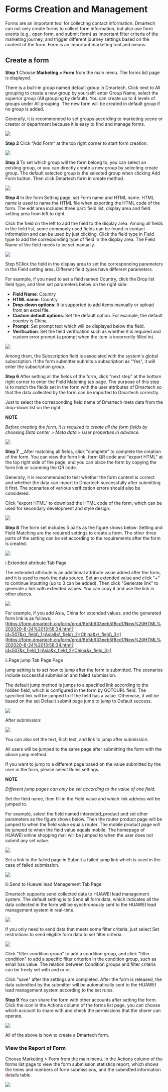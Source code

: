 # Forms Creation and Management

Forms are an important tool for collecting contact information. Dmartech can not only create forms to collect form information, but also use form events \(e.g., open form, and submit form\) as important filter criteria of the marketing journey, and trigger different journey settings based on the content of the form. Form is an important marketing tool and means.

## Create a form

**Step 1** Choose **Marketing &gt; Form** from the main menu. The forms list page is displayed. 

There is a built-in group named default group in Dmartech. Click next to All grouping to create a new group by yourself: enter Group Name, select the superior group \(All grouping by default\). You can create up to 4 levels of groups under All grouping. The new form will be created in default group if no group is added. 

Generally, it is recommended to set groups according to marketing scene or creator or department because it is easy to find and manage forms.

![](.gitbook/assets/tu-pian-47.png)

**Step 2** Click “Add Form“ at the top right corner to start form creation.

![](.gitbook/assets/tu-pian-48.png)

**Step 3** To set which group will the form belong to, you can select an existing group, or you can directly create a new group by selecting create group. The default selected group is the selected group when clicking Add Form button. Then click Dmartech form in create method.

![](.gitbook/assets/tu-pian-49.png)

**Step 4** In the form Setting page, set Form name and HTML name. HTML name is used to name the HTML file when exporting the HTML code of the form. The edit area includes three part: field list, display area and field setting area from left to right. 

Click the field on the left to add the field to the display area. Among all fields in the field list, some commonly used fields can be found in contact information and can be used by just clicking. Click the field type in Field type to add the corresponding type of field in the display area. The Field Name of the field needs to be set manually.

![](.gitbook/assets/tu-pian-50.png)

Step 5Click the field in the display area to set the corresponding parameters in the Field setting area. Different field types have different parameters. 

For example, if you need to set a field named Country, click the Drop list field type, and then set parameters below on the right side: 

* **Field Name**: Country 
* **HTML name**: Country 
* **Drop-down options**: It is supported to add items manually or upload from an excel file. 
* **Custom default options**: Set the default option. For example, the default country is China. 
* **Prompt**: Set prompt text which will be displayed below the field. 
* **Verification**: Set the field verification such as whether it is required and custom error prompt \(a prompt when the item is incorrectly filled in\).

![](.gitbook/assets/tu-pian-51.png)

Among them, the Subscription field is associated with the system's global subscription. If the form submitter submits a subscription as "Yes", it will enter the subscription group. 

**Step 6** After setting all the fields of the form, click “next step" at the bottom right corner to enter the Field Matching tab page. The purpose of this step is to match the fields set in the form with the user attributes of Dmartech so that the data collected by the form can be imported to Dmartech correctly. 

Just to select the corresponding field name of Dmartech meta data from the drop-down list on the right.

**NOTE** 

_Before creating the form, it is required to create all the form fields by choosing Data center &gt; Meta data &gt; User properties in advance._

![](.gitbook/assets/tu-pian-52.png)

**Step 7** __After matching all fields, click "complete" to complete the creation of the form. You can view the form link, form QR code and "export HTML" at the top right side of the page, and you can place the form by copying the form link or scanning the QR code. 

Generally, it is recommended to test whether the form content is correct and whether the data can import to Dmartech successfully after submitting it first. The scenarios of various verification errors should also be considered. 

Click "export HTML"  to download the HTML code of the form, which can be used for secondary development and style design.

![](.gitbook/assets/tu-pian-100.png)

**Step 8** The form set includes 5 parts as the figure shows below: Setting and Field Matching are the required settings to create a form. The other three parts of the setting can be set according to the requirements after the form is created.

![](.gitbook/assets/tu-pian-102.png)

i.Extended attribute Tab Page 

The extended attribute is an additional attribute value added after the form, and it is used to mark the data source. Set an extended value and click "+" to continue inputting \(up to 3 can be added\). Then click "Generate link" to generate a link with extended values. You can copy it and use the link in other places.

![](.gitbook/assets/tu-pian-103.png)

For example, if you add Asia, China for extended values, and the generated form link is as follows:[https://form.dmartech.cn/form/prod/8b5b633eeb5f8cd1/New%20HTML%202020-8-24%2013:58:34.html?id=507&x\_field\_1=Asia&x\_field\_2=China&x\_field\_3=](https://form.dmartech.cn/form/prod/8b5b633eeb5f8cd1/New%20HTML%202020-8-24%2013:58:34.html?id=507&x_field_1=Asia&x_field_2=China&x_field_3=)

ii.Page jump Tab Page Page

 jump setting is to set how to jump after the form is submitted. The scenarios include successful submission and failed submission. 

The default jump method is jumps to a specified link according to the hidden field, which is configured in the form by GOTOURL field. The specified link will be jumped to if the field has a value. Otherwise, it will be based on the set Default submit page jump to jump to Default success.

![](.gitbook/assets/04.png)

After submission:

![](.gitbook/assets/tu-pian-105.png)

You can also set the text, Rich text, and link to jump after submission. 

All users will be jumped to the same page after submitting the form with the above jump method.

 If you want to jump to a different page based on the value submitted by the user in the form, please select Rules settings.

**NOTE** 

_Different jump pages can only be set according to the value of one field._

Set the field name, then fill in the Field value and which link address will be jumped to. 

For example, select the field named interested\_product and set other parameters as the figure shows below. Then the router product page will be jumped to when the field value equals router. The mobile product page will be jumped to when the field value equals mobile. The homepage of HUAWEI online shopping mall will be jumped to when the user does not submit any set value.

![](.gitbook/assets/tu-pian-106.png)

Set a link to the failed page in Submit a failed jump link which is used in the case of failed submission.

![](.gitbook/assets/tu-pian-107.png)

iii.Send to Huawei lead Management Tab Page 

Dmartech supports send collected data to HUAWEI lead management system. The default setting is to Send all form data, which indicates all the data collected in the form will be synchronously sent to the HUAWEI lead management system in real-time.

![](.gitbook/assets/tu-pian-108.png)

If you only need to send data that meets some filter criteria, just select Set restrictions to send eligible form data to set filter criteria.

![](.gitbook/assets/tu-pian-109.png)

Click "filter condition group" to add a condition group, and click "filter condition" to add a specific filter criterion in the condition group, such as email has value. The relation between Condition groups and filter criteria can be freely set with and or or.

 Click "save" after the settings are completed. After the form is released, the data submitted by the submitter will be automatically sent to the HUAWEI lead management system according to the set rules. 

**Step 9** You can share the form with other accounts after setting the form. Click the icon in the Actions column of the forms list page, you can choose which account to share with and check the permissions that the sharer can operate.

![](.gitbook/assets/tu-pian-110.png)

All of the above is how to create a Dmartech form.

### View the Report of Form 

Choose Marketing &gt; Form from the main menu. In the Actions column of the forms list page to view the form submission statistics report, which shows the times and numbers of form submissions, and the submitted information details table.

![](.gitbook/assets/tu-pian-1112.png)

